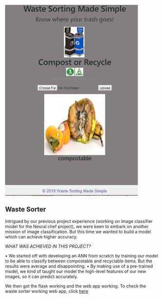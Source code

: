   ![Screenshot-sample1](Images/Screenshot-sample1.jpg)


## Waste Sorter 
Intrigued by our previous project experience (working on image classifier model for the Neural chef project), we were keen to embark on another mission of image classification. But this time we wanted to build a model which can achieve higher accuracy.

*WHAT WAS ACHIEVED IN THIS PROJECT?*

•	We started off with developing an ANN from scratch by training our model to be able to classify between compostable and recyclable items. But the results were average and disappointing. 
•	By making use of a pre-trained model, we kind of taught our model the high-level features of our new images, so it can predict accurately.

We then got the flask working and the web app working. To check the waste sorter working web app, click <a href="https://smart-waste-sorter.herokuapp.com/">here</a>
